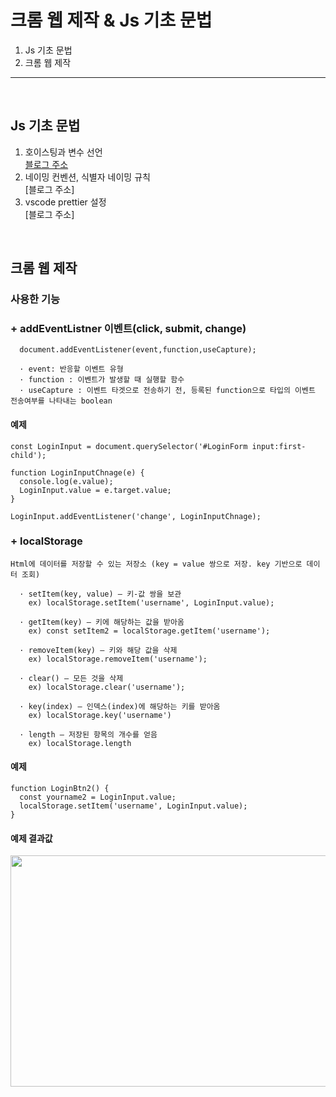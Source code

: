 # 크롬 웹 제작 & Js 기초 문법
1. Js 기초 문법
2. 크롬 웹 제작

---

<br>

## Js 기초 문법

1) 호이스팅과 변수 선언<br>
  [블로그 주소](https://velog.io/@wonssun/TDZ%EC%99%80-%EB%B3%80%EC%88%98%EB%93%A4)
2) 네이밍 컨벤션, 식별자 네이밍 규칙<br>
  [블로그 주소]
3) vscode prettier 설정<br>
  [블로그 주소]

<br>

## 크롬 웹 제작

### 사용한 기능

### + addEventListner 이벤트(click, submit, change)
```
  document.addEventListener(event,function,useCapture);
```
```
  · event: 반응할 이벤트 유형
  · function : 이벤트가 발생할 때 실행할 함수
  · useCapture : 이벤트 타겟으로 전송하기 전, 등록된 function으로 타입의 이벤트 전송여부를 나타내는 boolean
```
#### 예제
```
const LoginInput = document.querySelector('#LoginForm input:first-child');

function LoginInputChnage(e) {
  console.log(e.value);
  LoginInput.value = e.target.value;
}

LoginInput.addEventListener('change', LoginInputChnage);
```
### + localStorage
```
Html에 데이터를 저장할 수 있는 저장소 (key = value 쌍으로 저장. key 기반으로 데이터 조회)
```
```
  · setItem(key, value) – 키-값 쌍을 보관
    ex) localStorage.setItem('username', LoginInput.value);

  · getItem(key) – 키에 해당하는 값을 받아옴
    ex) const setItem2 = localStorage.getItem('username');

  · removeItem(key) – 키와 해당 값을 삭제
    ex) localStorage.removeItem('username');

  · clear() – 모든 것을 삭제
    ex) localStorage.clear('username');

  · key(index) – 인덱스(index)에 해당하는 키를 받아옴
    ex) localStorage.key('username')

  · length – 저장된 항목의 개수를 얻음
    ex) localStorage.length
  ```
#### 예제
```
function LoginBtn2() {
  const yourname2 = LoginInput.value;
  localStorage.setItem('username', LoginInput.value);
}
```
#### 예제 결과값
<img src="https://github.com/zerossun/Logi_Study/assets/130970089/25b1ebb4-79c5-475e-b4db-9fc996e94569"  width="700" height="370">


